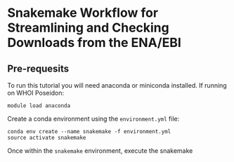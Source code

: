 # Snakemake Workflow for Streamlining and Checking Downloads from the ENA/EBI

## Pre-requesits
To run this tutorial you will need anaconda or miniconda installed. If running on WHOI Poseidon: 
```
module load anaconda 
```

Create a conda environment using the `environment.yml` file: 
```
conda env create --name snakemake -f environment.yml  
source activate snakemake
```

Once within the `snakemake` environment, execute the snakemake
